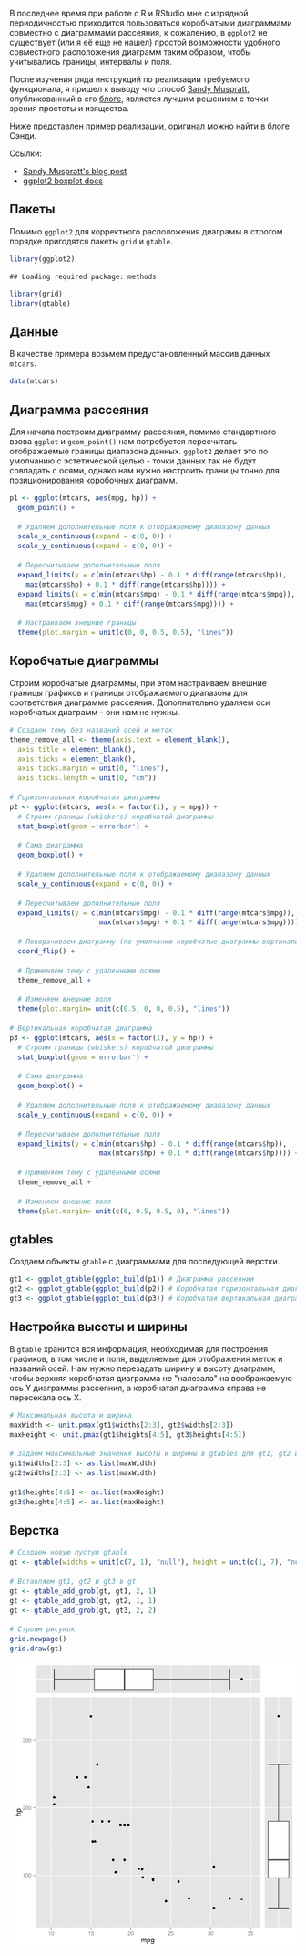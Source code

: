 <!--
.. title: Диаграмма рассеяния с коробчатыми диаграммами по периметру
.. slug: marginal-plots
.. date: 2014-10-19 00:00:00 UTC+03:00
.. tags: 
.. category: 
.. link: 
.. description: 
.. type: text
-->

В последнее время при работе с R и RStudio мне с изрядной периодичностью
приходится пользоваться коробчатыми диаграммами совместно с диаграммами
рассеяния, к сожалению, в `ggplot2` не существует (или я её еще не нашел)
простой возможности удобного совместного расположения диаграмм таким образом,
чтобы учитывались границы, интервалы и поля.

После изучения ряда инструкций по реализации требуемого функционала, я пришел к
выводу что способ [Sandy Muspratt][3], опубликованный в его [блоге][1],
является лучшим решением с точки зрения простоты и изящества.

Ниже представлен пример реализации, оригинал можно найти в блоге Сэнди.

Ссылки:

- [Sandy Muspratt's blog post][1]
- [ggplot2 boxplot docs][2]

## Пакеты ##

Помимо `ggplot2` для корректного расположения диаграмм в строгом порядке
пригодятся пакеты `grid` и `gtable`.

```r
library(ggplot2)
```

```
## Loading required package: methods
```

```r
library(grid)
library(gtable)
```

## Данные ##

В качестве примера возьмем предустановленный массив данных `mtcars`.

```r
data(mtcars)
```

## Диаграмма рассеяния ##

Для начала построим диаграмму рассеяния, помимо стандартного взова `ggplot` и
`geom_point()` нам потребуется пересчитать отображаемые границы диапазона
данных. `ggplot2` делает это по умолчанию с эстетической целью - точки данных
так не будут совпадать с осями, однако нам нужно настроить границы точно для
позиционирования коробочных диаграмм.

```r
p1 <- ggplot(mtcars, aes(mpg, hp)) +
  geom_point() +

  # Удаляем дополнительные поля к отображаемому диапазону данных
  scale_x_continuous(expand = c(0, 0)) +
  scale_y_continuous(expand = c(0, 0)) +

  # Пересчитываем дополнительные поля
  expand_limits(y = c(min(mtcars$hp) - 0.1 * diff(range(mtcars$hp)),
    max(mtcars$hp) + 0.1 * diff(range(mtcars$hp)))) +
  expand_limits(x = c(min(mtcars$mpg) - 0.1 * diff(range(mtcars$mpg)),
    max(mtcars$mpg) + 0.1 * diff(range(mtcars$mpg)))) +

  # Настраиваем внешние границы
  theme(plot.margin = unit(c(0, 0, 0.5, 0.5), "lines"))
```

## Коробчатые диаграммы ##

Строим коробчатые диаграммы, при этом настраиваем внешние границы графиков и
границы отображаемого диапазона для соответствия диаграмме рассеяния.
Дополнительно удаляем оси коробчатых диаграмм - они нам не нужны.

```r
# Создаем тему без названий осей и меток
theme_remove_all <- theme(axis.text = element_blank(),
  axis.title = element_blank(),
  axis.ticks = element_blank(),
  axis.ticks.margin = unit(0, "lines"),
  axis.ticks.length = unit(0, "cm"))

# Горизонтальная коробчатая диаграмма
p2 <- ggplot(mtcars, aes(x = factor(1), y = mpg)) +
  # Строим границы (whiskers) коробчатой диаграммы
  stat_boxplot(geom ='errorbar') +

  # Сама диаграмма
  geom_boxplot() +

  # Удаляем дополнительные поля к отображаемому диапазону данных
  scale_y_continuous(expand = c(0, 0)) +

  # Пересчитываем дополнительные поля
  expand_limits(y = c(min(mtcars$mpg) - 0.1 * diff(range(mtcars$mpg)),
                      max(mtcars$mpg) + 0.1 * diff(range(mtcars$mpg)))) +

  # Поворачиваем диаграмму (по умолчанию коробчатые диаграммы вертикальны)
  coord_flip() +

  # Применяем тему с удаленными осями
  theme_remove_all +

  # Изменяем внешние поля
  theme(plot.margin= unit(c(0.5, 0, 0, 0.5), "lines"))

# Вертикальная коробчатая диаграмма
p3 <- ggplot(mtcars, aes(x = factor(1), y = hp)) +
  # Строим границы (whiskers) коробчатой диаграммы
  stat_boxplot(geom ='errorbar') +

  # Сама диаграмма
  geom_boxplot() +

  # Удаляем дополнительные поля к отображаемому диапазону данных
  scale_y_continuous(expand = c(0, 0)) +

  # Пересчитываем дополнительные поля
  expand_limits(y = c(min(mtcars$hp) - 0.1 * diff(range(mtcars$hp)),
                      max(mtcars$hp) + 0.1 * diff(range(mtcars$hp)))) +

  # Применяем тему с удаленными осями
  theme_remove_all +

  # Изменяем внешние поля
  theme(plot.margin= unit(c(0, 0.5, 0.5, 0), "lines"))
```

## gtables ##

Создаем объекты `gtable` с диаграммами для последующей верстки.

```r
gt1 <- ggplot_gtable(ggplot_build(p1)) # Диаграмма рассеяния
gt2 <- ggplot_gtable(ggplot_build(p2)) # Коробчатая горизонтальная диаграмма
gt3 <- ggplot_gtable(ggplot_build(p3)) # Коробчатая вертикальная диаграмма
```

## Настройка высоты и ширины

В `gtable` хранится вся информация, необходимая для построения графиков, в том
числе и поля, выделяемые для отображения меток и названий осей. Нам нужно
перезадать ширину и высоту диаграмм, чтобы верхняя коробчатая диаграмма не
"налезала" на воображаемую ось Y диаграммы рассеяния, а коробчатая диаграмма
справа не пересекала ось X.

```r
# Максимальная высота и ширина
maxWidth <- unit.pmax(gt1$widths[2:3], gt2$widths[2:3])
maxHeight <- unit.pmax(gt1$heights[4:5], gt3$heights[4:5])

# Задаем максимальные значения высоты и ширины в gtables для gt1, gt2 и gt3
gt1$widths[2:3] <- as.list(maxWidth)
gt2$widths[2:3] <- as.list(maxWidth)

gt1$heights[4:5] <- as.list(maxHeight)
gt3$heights[4:5] <- as.list(maxHeight)
```

## Верстка ##

```r
# Создаем новую пустую gtable
gt <- gtable(widths = unit(c(7, 1), "null"), height = unit(c(1, 7), "null"))

# Вставляем gt1, gt2 и gt3 в gt
gt <- gtable_add_grob(gt, gt1, 2, 1)
gt <- gtable_add_grob(gt, gt2, 1, 1)
gt <- gtable_add_grob(gt, gt3, 2, 2)

# Строим рисунок
grid.newpage()
grid.draw(gt)
```

![center](/images/2014/10/19/marginal-plots/unnamed-chunk-1-1.png) 

  [1]: http://sandymuspratt.blogspot.ru/2013/02/scatterplot-with-marginal-boxplots.html "Sandy Muspratt's blog post"
  [2]: http://docs.ggplot2.org/0.9.3.1/geom_boxplot.html "ggplot2 boxplot docs"
  [3]: https://www.blogger.com/profile/02889896298552826810 "Sandy Muspratt profile"
